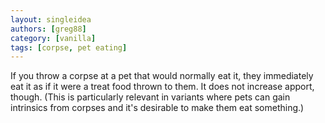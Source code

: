 ```yaml
---
layout: singleidea
authors: [greg88]
category: [vanilla]
tags: [corpse, pet eating]
---
```

If you throw a corpse at a pet that would normally eat it, they immediately eat it as if it were a treat food thrown to them. It does not increase apport, though. (This is particularly relevant in variants where pets can gain intrinsics from corpses and it's desirable to make them eat something.)
